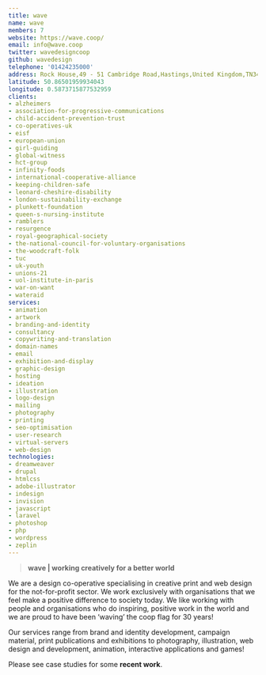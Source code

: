 ```yaml
---
title: wave
name: wave
members: 7
website: https://wave.coop/
email: info@wave.coop
twitter: wavedesigncoop
github: wavedesign
telephone: '01424235000'
address: Rock House,49 - 51 Cambridge Road,Hastings,United Kingdom,TN34 1DT
latitude: 50.86501959934043
longitude: 0.5873715877532959
clients:
- alzheimers
- association-for-progressive-communications
- child-accident-prevention-trust
- co-operatives-uk
- eisf
- european-union
- girl-guiding
- global-witness
- hct-group
- infinity-foods
- international-cooperative-alliance
- keeping-children-safe
- leonard-cheshire-disability
- london-sustainability-exchange
- plunkett-foundation
- queen-s-nursing-institute
- ramblers
- resurgence
- royal-geographical-society
- the-national-council-for-voluntary-organisations
- the-woodcraft-folk
- tuc
- uk-youth
- unions-21
- uol-institute-in-paris
- war-on-want
- wateraid
services:
- animation
- artwork
- branding-and-identity
- consultancy
- copywriting-and-translation
- domain-names
- email
- exhibition-and-display
- graphic-design
- hosting
- ideation
- illustration
- logo-design
- mailing
- photography
- printing
- seo-optimisation
- user-research
- virtual-servers
- web-design
technologies:
- dreamweaver
- drupal
- htmlcss
- adobe-illustrator
- indesign
- invision
- javascript
- laravel
- photoshop
- php
- wordpress
- zeplin
---
```


  > **wave \| working creatively for a better world**

We are a design co-operative specialising in creative print and web design for the not-for-profit sector. We work exclusively with organisations that we feel make a positive difference to society today. We like working with people and organisations who do inspiring, positive work in the world and we are proud to have been ‘waving’ the coop flag for 30 years!

Our services range from brand and identity development, campaign material, print publications and exhibitions to photography, illustration, web design and development, animation, interactive applications and games!

Please see case studies for some **recent work**.
